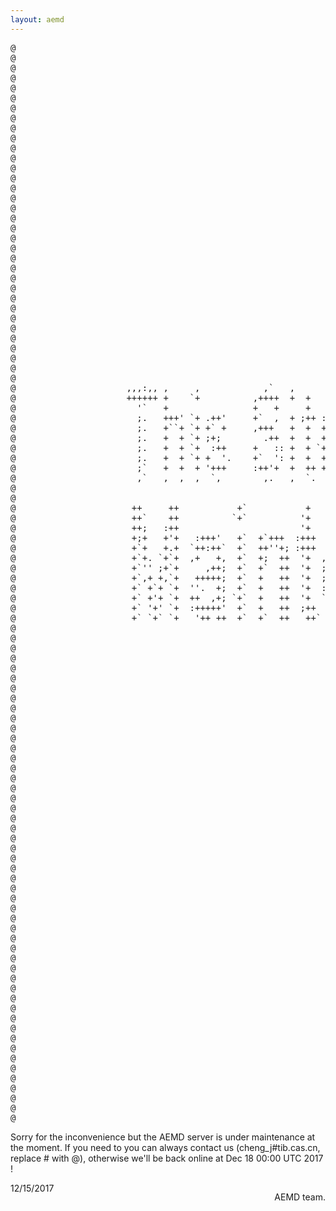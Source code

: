 ```yaml
---
layout: aemd
---
```

<pre style="font: 4px/2px monospace background:none ;">
@                                                                                                                                                                                                      :
@                                                                                                                                                                                                      :
@                                                                                                                                                                                                      ,
@                                                                                                                                                                                                      ,
@                                                                                                                                         `.,`                                                         ,
@                                                                                                                                       `,,:,,,,                                                       ,
@                                                                                                                                      .,.,,,,,:,`                                                     ,
@                                                                                                                                     .,,,,,,,,,,,`                                                    ,
@                                                                                                                                    `:,,,,,,,,,,,,                                                    ,
@                                                                                                                                    ,:,,::,,.,::,,                                                    ,
@                                                                                                                                    :::,::,,,:::::.                                                   ,
@                                                                                                                                    :::,:::,,:::::,                                                   ,
@                                                                                                                       `..         `:::::::,,::::::                                                   ,
@                                                                                                                      `.,,`   `.   ,::::;;:::::::::                                                   ,
@                                                                                                                      ,,,..  `.,   ,::::;;:::::::::`                                                  ,
@                                                                                                                      ,....` ..:   :::;:;;:::::::::.                                                  ,
@                                                                                                                      ...... .,.  `::;::;;::::;:::,:                                                  ,
@                                                                                                                      ...... .,.  :::::::::::,,,:;:.                                                  ,
@                                                                                                                      ........,.  `:::;;;;;;;:::,,.`                                                  ,
@                                                                                                                      ...,,,..,`   ,::::::::::,,,..`                                                  ,
@                                                                                                                      ..,,....,    ,,,::::::,,,,....                                                  ,
@                                                                                                                      .,.,...,:    ,,,,,,,,,,,,,....                                                  ,
@                                                                                                                       ,.....,     ,,,,,,,,,,,,.....                                                  ,
@                                                                                                                       ......:    `,,,,,,,,,,,,,....                                                  ,
@                                                                                                                        .....,     ,,,,,,,,,,,,,,,,.                                                  ,
@                                                                                                                        `...,,     ,,,,,,,,,,,,,,,,,                                                  ,
@                                                                                                                         ,,.,,.    .,,,,,,,,,,,,,,,.                                                  ,
@                                                                                                                          ,,,,,     ,,,,,,,,,,,,,,,                                                   ,
@                                                                                                                          `,,,,,    .,,,,,,,,,,,,,,                                                   ,
@                                                                                                                           ,,,,,,    :::::::::::::                                                    ,
@                                                                                                                            ,,,,,,`   :::::::::::`                                                    ,
@                                                                                                                            ,,,,,,,,   :::::::::`                                                     ,
@                                                                                                                            `,,,,,,,,,  :::::::`                                                      ,
@                                                                                                                             .,,,,,.,,,::::::,,                                                       ,
@                     ,,,:,, ,     ,            ,`   ,              ,                         ,                                `,,,,,.,,,,,,,..,,.`                                                    ,
@                     ++++++ +    `+          ,++++  +  +           +                         +                                 `,,,...............`                                                   ,
@                       '`   +                +   +     +                                     +                                  `,,,..............``                                                  ,
@                       ;.   +++' `+ .++'     +`  ,  + ;++ :++;     +  +++     +` ;, ++++  ,+++  :++;  ++'                        .,,..............``                                                  ,
@                       ;.   +``+ `+ +` +     ,+++   +  +  +  '     + :; +     +` :, +; +` +``+ `+` +  +                           ,,,..............`                                                  ,
@                       ;.   +  + `+ ;+;        .++  +  +  ++++`    + .+'`     '` :, +  '. +  + `++++` +                            ,,..............``                                                 ,
@                       ;.   +  + `+  :++     +   :: +  + `+:::`    +  .++,    +` ;, +  '. +  + `+:::` +                             ,...........,,.``                                                 ,
@                       ;.   +  + `+ +  '.    +`  ': +  +  +  '.    + +` .;    '. +, +  '. +` + `+  +` +                             ...........,,,..`                            ,;;`                 ,
@                       ;`   +  +  + '+++     :++'+  +  ++ +++'     + ,+++     ,+++, '  '. '++'  ++++  +                              ..........,,:,.``                          ;.::,                 ,
@                       ,`   ,  ,  ,  `,        ,.   ,  `.  ..      ,   ,       `..` ,  ,`  .`,   ..   ,                              ..........,:;,..`                         `;:,,',                ,
@                                                                              `                                                      ..........,::,,.`                         ;:'`,:,                ,
@                                                                                                                                     ..........,:: ,.`                         +;';;;'                ,
@                      ++     ++           +`           +                                                                             .........,,:: `,`                         '++''''                ,
@                      ++`    ++          `+`          '+                                                                             .........,,::  ,.`                        ;:';';:                ,
@                      ++;   :++                       '+            `                                                               `........,,,::  `.`                        `':::'`                ,
@                      +;+   +'+   :+++'   +`  +`+++  :+++  `+++:   +:+++    '+++:  ;+;+++    +++;  `;+++                            `........,,,::`  .`                        :+''',                 ,
@                      +`+   +.+  `++:++`  +`  ++''+; :+++  '+;++`  +++;++  ;++;'+  ;++;++`  ++;++` .++;++                           `.......,,,,::.                            '++++;                 ,
@                      +`+. `+`+  ,+   +,  +`  +;  ++  '+  ,+   ''  +'  '+  ++  .+  ;+   +, `+.  +, ++  `'`                          ..,.....,,,,: ```                          '++++,                 ,
@                      +`'' ;+`+     ,++;  +`  +`  ++  '+  ;++++++  +:  ;+     :++  ;+   +: :+      ++++++,                          .,,,,,,,,,,` ..,`                          '++++.``,`             ,
@                      +`,+ +,`+   +++++;  +`  +   ++  '+  ;++++++  +,  ;+  .+++++  ;+   +: ;+      ++++++:                          .,,,,,,,,,``..::```````        ,:':  .;+++:::#++;::::             ,
@                      +` +`+ `+  ''.  +;  +`  +   ++  '+  :+   .   +,  ;+  ++` `+  ;+   +: ,+   +, ++   .                           .,,,,,,,,,,:::,.``````.,++++,::'+++:::+++':::+++:::+,             ,
@                      +` +'+ `+  ++  ,+; `+`  +   ++  '+  `+:  ++  +,  ;+  +:  '+  ;+   +:  +, .+` ++  ,+`                          .,,,,,,,,++++:::``````.;+++':::+++':::+++:::'+++:::+,             ,
@                      +` '+' `+  :+++++'  +`  +   ++  ;++  '++'+   +,  ;+  ++++++  ;+   +:  +++++  `+++++                           .,::::,,,++++::;......:;+++::::+++:::;+++:::+++;::;+.             ,
@                      +` `+` `+   '++ ++  +`  +`  ++   ++`  '++`   +,  ;+   ++' +: ;+   +:   '+'     ++'                            .,:::::::+++'::;,.....'++++:::'+++:::+++':::+++:::++.             ,
@                                                                                                                                    .,:::::::+++:::;,,,,,:;+++':::+++':::+++:::'++':::++.             ,
@                                                                                                                                    .,,::;;:,+++:::',,,,,';++#::::+++:::'+++:::++;::,:,`              ,
@                                                                                                                                    .,,:::;:,++'::;#,,,,;;++++:::'+++:::':,`   '',,                   ,
@                                                                                                                                    .,,:::;:,++::::##::';;#+;,`                '',,                   ,
@                                                                                                             :                      .,,::::`,:#::::` +;;,                      '',,                   ,
@                                                                                                            .+                      .,,,::;  ,:,::,. '::,                      '',,                   ,
@                                                                                                            '+.        ,            .,,,:::  ,,,:,:. '::,                      '',,`                  ,
@                                                                                                            ++;       `+            .,,,::,  :,,:,,,.'::,                      +',,`                  ,
@                                                                                                            ,::       :+,           ,,,,::`  ,,,,,,,,+,,,                     .+',,`                  ,
@                                                                                                            ,:;       '+'           ,,,,::   ,,,,,,,:+,,,                     :+',,`                  ,
@                                                                                                            ,::       :''           ,,,,::   ,,,,,,,:+,,,                     ;+',,.                  ,
@                                                                                                           `::;`      ,:;           ,,,,::   `,,,,,,;+,,,                     '+',,.                  ,
@                                                                                                           ,::;,      ,:;           ,,,,::    ,,,,,,;+,,,                     ;+',,,                  ,
@                                                                                                         `'+#+++     `,:;.          ,,,,::    ,,,,,,;+:,,                     ;+',,,                  ,
@                                                                                                      .+#####+##     ,,:;:          ,,,,::    ,,,,,,;+:,,                     '+':,,                  ,
@                                                                                                     +#######+##     ;::;+          ,,,,::    ,,,,,,'+:,,              ```;+::'+':,,                  ,
@                                                                                                    ;###+'+####+.    ++++#          ,,,,::    ,,,,,,'':,,     `,`.'+:.:+#'+#++++;;,,                  ,
@                                                                                                    +##+,,,#++##;    ++++#`         ,,,,::    ,,,,,:'+:,,,++,:+#''+#''##+'#',:+'::,,                  ,
@                                                                                                    ###:,..,;;;;;   `++++#.        `,,,,::    .,,,,:'+:,,'##'+##'++::'+;,'+;,'+;,',,                  ,
@                                                                                                    ##:,....:;;';   ,++++#;        `.,,,::    .,,,,:'+;,,'',,++,,++,,++,,++,,++,,+,,                  ,
@                                                                                                   .#+:,,..++';''   ;#+++#'        ...,,:,````.,,,,:++;,,':,;+',:++,,++,,++,,++,,+,,                  ,
@                                                                                                   ;#'::,.++++;'':``;::::;'`     ....,,,,:.```.,,,,;++;,,;,:++:,'+;,:+',:++,:+++ #,,                  ,
@                                                                                                   +#;;:,'+++++''+++;::::;'``````....,,,,,,.``...,,;++;,,;,,++,,++:,+;`````  +++ +,,                  ,
@                                                                                                   ##'';:++++',+##+#;;:::;',.```....,,,,::,.......,;++;,::,:':`.``````````` `'+' ',,`                 ,
@                                                                                                   ###+';#+++...##++';:::;;++...,,.,,,::;:,...,...,;++:,,,....``````````````.'+; ',,`                 ,
@                                                                                                   ##,#++#++',..,,+#';:::;;#+:..,:,,::;;,,,,.,....,;++,,,,............`...`.:'':`;,,.                 ,
@                                                                                                  ,###  +###;:,..,++####+#+++'...::;::,,,,,,,,...,,;'+,,,,..................:'',.::,.                 ,
@                                                                                                  :###:;;:'#';:,:++++++++++++'.............,,,,,,,:'+',,,,...................,,,.:::,                 ,
@                                                                                                   .,,:::::;:#+;++',,.......................,,::,::''+,,,,.......................,:,,`                ,
@                                                                                                    `..,,,,:::;'#+''.....`..```.`.............,,:::''+,,:,.......................,:,:`                ,
@                                                                                                     ``.......,,:;#,.``````````````````...........,,,,,::,,.......................:,.`                ,
@                                                                                                      ````````...`````````````````````````..........,..::,..............``````````.``                 ,
@                                                                                                            `  `` `    `      ```````````````.........,:,:........```````````````````                 ,
@                                                                                                                                   ```````````........,:,:...``.```````````````````                   ,
@                                                                                                                                       `````````````......````````````````````                        ,
@                                                                                                                                            ``````````````````````````````                            ,
@                                                                                                                                                ````````` `                                           ,
@                                                                                                                                                     `                                                ,
@                                                                                                                                                                                                      ,
@                                                                                                                                                                                                      ,
@                                                                                                                                                                                                      ,
@                                                                                                                                                                                                      ,
@                                                                                                                                                                                                      ,
@                                                                                                                                                                                                      ,
@                                                                                                                                                                                                      ,
@                                                                                                                                                                                                      ,
@                                                                                                                                                                                                      ,
@                                                                                                                                                                                                      ,
@                                                                                                                                                                                                      :
@                                                                                                                                                                                                      ,
</pre>


Sorry for the inconvenience but the AEMD server is under maintenance at the moment. If you need to you can always contact us (cheng_j#tib.cas.cn, replace # with @), otherwise we'll be back online at Dec 18 00:00 UTC 2017
!

<p style="float: right">
AEMD team.

12/15/2017
</p>
